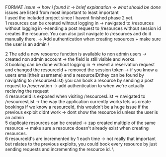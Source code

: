 FORMAT *issue* -> *how i found it* -> *brief explanation* -> *what should be done* \
issues are listed from most important to least important \
I used the included project since I havent finished phase 2 yet. \
1 resources can be created wihtout logging in -> navigated to /resources without logging in ->sending a post request to /resources without session id creates the resource. You can also just navigate to /resources and do it manually there. -> Add authentication when creating resources + make sure the user is an admin \ 

2 The add a new resource function is available to non admin users -> created non admin account -> the field is still visible and works. \
3 booking can be done without logging in -> resent a reservation request and changed the resourceId + removed the session token -> if you know a users email(their username) and a resourceID(they can be found by navigating to /resourcesList) you can book a resource by sending a post request to /reservation  -> add authentication to when we're actually recieving the request \
4 resourceId is exposed when visiting /resourcesList -> navigated to /resourcesList -> the way the application currently works lets us create bookings if we know a resourceId, this wouldn't be a huge issue if the previous exploit didnt work -> dont show the resource id unless the user is an admin \
5 duplicate resources can be created -> zap created multiple of the same resource -> make sure a resource doesn't already exist when creating resources.  \
6 resourceId's are incremented by 1 each time -> not really that important but relates to the previous exploits, you could book every resource by just sending requests and incrementing the resource id. \
